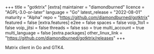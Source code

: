 +++
title = "gotktrix"
[extra]
maintainer = "diamondburned"
licence = "AGPL-3.0-or-later"
language = "Go"
latest_release = "2022-08-01"
maturity = "Alpha"
repo = "https://github.com/diamondburned/gotktrix"
featured = false
[extra.features]
e2ee = false
spaces = false
voip_1to1 = false
voip_jitsi = false
threads = false
sso = true
multi_account = true
multi_language = false
[extra.packages]
other_linux_link = "https://github.com/diamondburned/gotktrix/releases"
+++

Matrix client in Go and GTK4.
